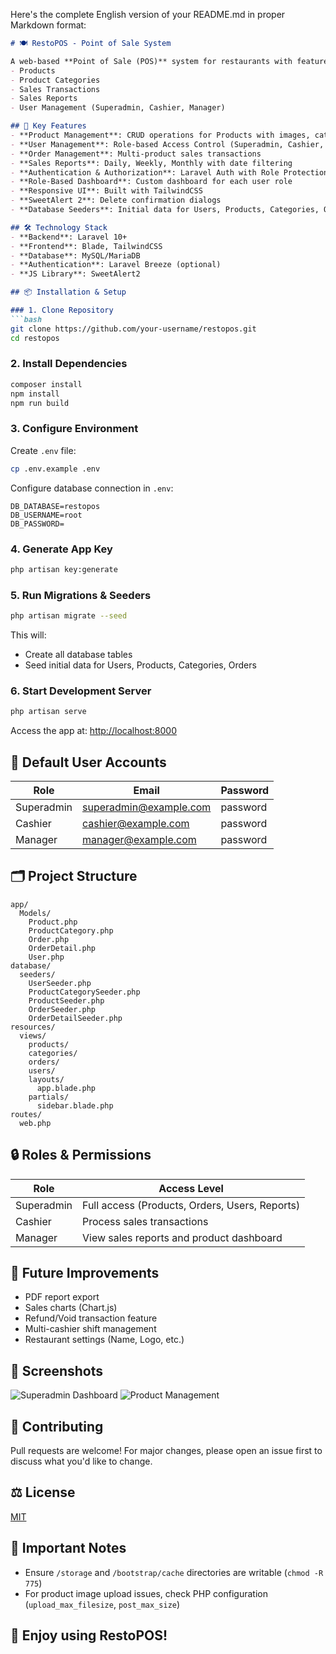 Here's the complete English version of your README.md in proper Markdown format:

```markdown
# 🍽️ RestoPOS - Point of Sale System

A web-based **Point of Sale (POS)** system for restaurants with features to manage:
- Products
- Product Categories
- Sales Transactions
- Sales Reports
- User Management (Superadmin, Cashier, Manager)

## 🚀 Key Features
- **Product Management**: CRUD operations for Products with images, categories, and active status
- **User Management**: Role-based Access Control (Superadmin, Cashier, Manager)
- **Order Management**: Multi-product sales transactions
- **Sales Reports**: Daily, Weekly, Monthly with date filtering
- **Authentication & Authorization**: Laravel Auth with Role Protection
- **Role-Based Dashboard**: Custom dashboard for each user role
- **Responsive UI**: Built with TailwindCSS
- **SweetAlert 2**: Delete confirmation dialogs
- **Database Seeders**: Initial data for Users, Products, Categories, Orders

## 🛠️ Technology Stack
- **Backend**: Laravel 10+
- **Frontend**: Blade, TailwindCSS
- **Database**: MySQL/MariaDB
- **Authentication**: Laravel Breeze (optional)
- **JS Library**: SweetAlert2

## 📦 Installation & Setup

### 1. Clone Repository
```bash
git clone https://github.com/your-username/restopos.git
cd restopos
```

### 2. Install Dependencies
```bash
composer install
npm install
npm run build
```

### 3. Configure Environment
Create `.env` file:
```bash
cp .env.example .env
```
Configure database connection in `.env`:
```
DB_DATABASE=restopos
DB_USERNAME=root
DB_PASSWORD=
```

### 4. Generate App Key
```bash
php artisan key:generate
```

### 5. Run Migrations & Seeders
```bash
php artisan migrate --seed
```
This will:
- Create all database tables
- Seed initial data for Users, Products, Categories, Orders

### 6. Start Development Server
```bash
php artisan serve
```
Access the app at: [http://localhost:8000](http://localhost:8000)

## 👥 Default User Accounts

| Role        | Email                   | Password  |
|-------------|--------------------------|-----------|
| Superadmin  | superadmin@example.com   | password  |
| Cashier     | cashier@example.com      | password  |
| Manager     | manager@example.com      | password  |

## 🗂️ Project Structure

```
app/
  Models/
    Product.php
    ProductCategory.php
    Order.php
    OrderDetail.php
    User.php
database/
  seeders/
    UserSeeder.php
    ProductCategorySeeder.php
    ProductSeeder.php
    OrderSeeder.php
    OrderDetailSeeder.php
resources/
  views/
    products/
    categories/
    orders/
    users/
    layouts/
      app.blade.php
    partials/
      sidebar.blade.php
routes/
  web.php
```

## 🔒 Roles & Permissions

| Role        | Access Level |
|-------------|--------------|
| Superadmin  | Full access (Products, Orders, Users, Reports) |
| Cashier     | Process sales transactions |
| Manager     | View sales reports and product dashboard |

## 🎯 Future Improvements
- PDF report export
- Sales charts (Chart.js)
- Refund/Void transaction feature
- Multi-cashier shift management
- Restaurant settings (Name, Logo, etc.)

## 📸 Screenshots

![Superadmin Dashboard](screenshot/dashboard.png)
![Product Management](screenshot/products.png)

## 🤝 Contributing
Pull requests are welcome! For major changes, please open an issue first to discuss what you'd like to change.

## ⚖️ License
[MIT](https://choosealicense.com/licenses/mit/)

## 📢 Important Notes
- Ensure `/storage` and `/bootstrap/cache` directories are writable (`chmod -R 775`)
- For product image upload issues, check PHP configuration (`upload_max_filesize`, `post_max_size`)

## 🚀 Enjoy using RestoPOS!
```
